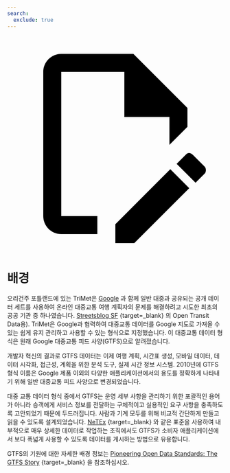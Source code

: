 ```yaml
---
search:
  exclude: true
---
```

<a class="pencil-link" href="https://github.com/MobilityData/gtfs.org/edit/main/docs/background.md" title="Edit this page" target="_blank">
    <svg class="pencil" xmlns="http://www.w3.org/2000/svg" viewBox="0 0 24 24"><path d="M10 20H6V4h7v5h5v3.1l2-2V8l-6-6H6c-1.1 0-2 .9-2 2v16c0 1.1.9 2 2 2h4v-2m10.2-7c.1 0 .3.1.4.2l1.3 1.3c.2.2.2.6 0 .8l-1 1-2.1-2.1 1-1c.1-.1.2-.2.4-.2m0 3.9L14.1 23H12v-2.1l6.1-6.1 2.1 2.1Z"/></svg>
  </a>

# 배경

오리건주 포틀랜드에 있는 TriMet은 [Google](https://sf.streetsblog.org/2010/01/05/how-google-and-portlands-trimet-set-the-standard-for-open-transit-data/) 과 함께 일반 대중과 공유되는 공개 데이터 세트를 사용하여 온라인 대중교통 여행 계획자의 문제를 해결하려고 시도한 최초의 공공 기관 중 하나였습니다. [Streetsblog SF](https://sf.streetsblog.org/2010/01/05/how-google-and-portlands-trimet-set-the-standard-for-open-transit-data/) {target=\_blank} 의 Open Transit Data용). TriMet은 Google과 협력하여 대중교통 데이터를 Google 지도로 가져올 수 있는 쉽게 유지 관리하고 사용할 수 있는 형식으로 지정했습니다. 이 대중교통 데이터 형식은 원래 Google 대중교통 피드 사양(GTFS)으로 알려졌습니다.

개발자 혁신의 결과로 GTFS 데이터는 이제 여행 계획, 시간표 생성, 모바일 데이터, 데이터 시각화, 접근성, 계획을 위한 분석 도구, 실제 시간 정보 시스템. 2010년에 GTFS 형식 이름은 Google 제품 이외의 다양한 애플리케이션에서의 용도를 정확하게 나타내기 위해 일반 대중교통 피드 사양으로 변경되었습니다.

대중 교통 데이터 형식 중에서 GTFS는 운영 세부 사항을 관리하기 위한 포괄적인 용어가 아니라 승객에게 서비스 정보를 전달하는 구체적이고 실용적인 요구 사항을 충족하도록 고안되었기 때문에 두드러집니다. 사람과 기계 모두를 위해 비교적 간단하게 만들고 읽을 수 있도록 설계되었습니다. [NeTEx](https://netex-cen.eu/) {target=\_blank} 와 같은 표준을 사용하여 내부적으로 매우 상세한 데이터로 작업하는 조직에서도 GTFS가 소비자 애플리케이션에서 보다 폭넓게 사용할 수 있도록 데이터를 게시하는 방법으로 유용합니다.

GTFS의 기원에 대한 자세한 배경 정보는 [Pioneering Open Data Standards: The GTFS Story](https://beyondtransparency.org/chapters/part-2/pioneering-open-data-standards-the-gtfs-story/) {target=\_blank} 을 참조하십시오.
